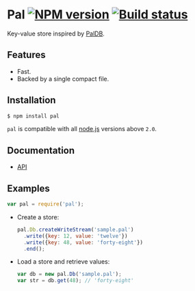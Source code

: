 # Pal [![NPM version](https://img.shields.io/npm/v/pal.svg)](https://www.npmjs.com/package/pal) [![Build status](https://travis-ci.org/mtth/pal.svg?branch=master)](https://travis-ci.org/mtth/pal)

Key-value store inspired by [PalDB](https://github.com/linkedin/PalDB).


## Features

+ Fast.
+ Backed by a single compact file.


## Installation

```bash
$ npm install pal
```

`pal` is compatible with all [node.js][] versions above `2.0`.


## Documentation

+ [API](https://github.com/mtth/pal/wiki/API)


## Examples

```javascript
var pal = require('pal');
```

+ Create a store:

  ```javascript
  pal.Db.createWriteStream('sample.pal')
    .write({key: 12, value: 'twelve'})
    .write({key: 48, value: 'forty-eight'})
    .end();
  ```

+ Load a store and retrieve values:

  ```javascript
  var db = new pal.Db('sample.pal');
  var str = db.get(48); // 'forty-eight'
  ```


[node.js]: https://nodejs.org/en/
